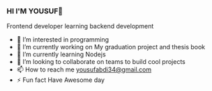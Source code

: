 ### HI I'M YOUSUF👋
Frontend developer learning backend development

- 👀 I’m interested in programming
- 🔭 I’m currently working on My graduation project and thesis book 
- 🌱 I’m currently learning Nodejs
- 👯 I’m looking to collaborate on teams to build cool projects
- 📫 How to reach me yousufabdi34@gmail.com
- ⚡ Fun fact Have Awesome day
